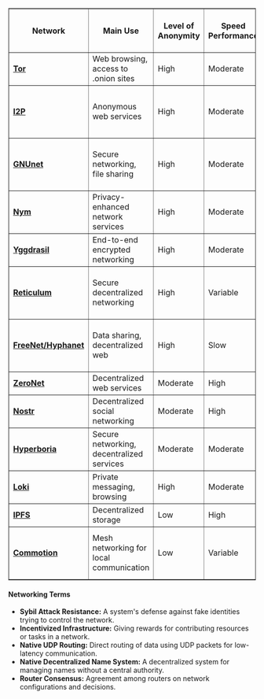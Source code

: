 <!DOCTYPE html>
<html lang="en">
<head>
  <meta charset="UTF-8">
  <meta name="viewport" content="width=device-width, initial-scale=1.0">
  <title>Network Comparison Table</title>
</head>
<body>
  <table border="1">
   <thead>
    <tr>
     <th>Network</th>
     <th>Main Use</th>
     <th>Level of Anonymity</th>
     <th>Speed Performance</th>
     <th>Sybil Attack Resistance</th>
     <th>Incentivized Infrastructure</th>
     <th>Native UDP Routing</th>
     <th>Native Decentralized Name System</th>
     <th>Router Consensus</th>
     <th>Licences</th>
    </tr>
   </thead>
   <tbody>
    <tr>
     <td><a href="https://www.torproject.org/" target="_blank" rel="noreferrer"><strong>Tor</strong></a></td>
     <td>Web browsing, access to .onion sites</td>
     <td>High</td>
     <td>Moderate</td>
     <td>Moderate</td>
     <td>No</td>
     <td>No</td>
     <td>No</td>
     <td>Centralized Directory Authorities</td>
     <td>Free Software License</td>
    </tr>
    <tr>
     <td><a href="https://geti2p.net/" target="_blank" rel="noreferrer"><strong>I2P</strong></a></td>
     <td>Anonymous web services</td>
     <td>High</td>
     <td>Moderate</td>
     <td>Moderate</td>
     <td>No</td>
     <td>No</td>
     <td>Yes</td>
     <td>Decentralized Peers</td>
     <td>GNU General Public License (GPL)</td>
    </tr>
    <tr>
     <td><a href="https://gnunet.org/" target="_blank" rel="noreferrer"><strong>GNUnet</strong></a></td>
     <td>Secure networking, file sharing</td>
     <td>High</td>
     <td>Moderate</td>
     <td>High</td>
     <td>Yes</td>
     <td>Yes</td>
     <td>Yes</td>
     <td>Decentralized Peers</td>
     <td>GNU Affero General Public License (AGPL)</td>
    </tr>
    <tr>
     <td><a href="https://nymtech.net/" target="_blank" rel="noreferrer"><strong>Nym</strong></a></td>
     <td>Privacy-enhanced network services</td>
     <td>High</td>
     <td>Moderate</td>
     <td>High</td>
     <td>Yes</td>
     <td>Yes</td>
     <td>No</td>
     <td>Mixnet-based</td>
     <td>Commercial License</td>
    </tr>
    <tr>
     <td><a href="https://yggdrasil-network.github.io/" target="_blank" rel="noreferrer"><strong>Yggdrasil</strong></a></td>
     <td>End-to-end encrypted networking</td>
     <td>High</td>
     <td>Moderate</td>
     <td>High</td>
     <td>No</td>
     <td>Yes</td>
     <td>No</td>
     <td>Decentralized Peers</td>
     <td>MIT License</td>
    </tr>
    <tr>
     <td><a href="https://reticulum.network/" target="_blank" rel="noreferrer"><strong>Reticulum</strong></a></td>
     <td>Secure decentralized networking</td>
     <td>High</td>
     <td>Variable</td>
     <td>High</td>
     <td>No</td>
     <td>No</td>
     <td>Yes</td>
     <td>Decentralized Peers</td>
     <td>GNU General Public License (GPL)</td>
    </tr>
    <tr>
     <td><a href="https://freenetproject.org/" target="_blank" rel="noreferrer"><strong>FreeNet/Hyphanet</strong></a></td>
     <td>Data sharing, decentralized web</td>
     <td>High</td>
     <td>Slow</td>
     <td>High</td>
     <td>No</td>
     <td>No</td>
     <td>Yes</td>
     <td>Decentralized Peers</td>
     <td>GNU General Public License (GPL)</td>
    </tr>
    <tr>
     <td><a href="https://zeronet.io/" target="_blank" rel="noreferrer"><strong>ZeroNet</strong></a></td>
     <td>Decentralized web services</td>
     <td>Moderate</td>
     <td>High</td>
     <td>Moderate</td>
     <td>No</td>
     <td>No</td>
     <td>Yes</td>
     <td>BitTorrent-style DHT</td>
     <td>Public Domain</td>
    </tr>
    <tr>
     <td><a href="https://nostr.com/" target="_blank" rel="noreferrer"><strong>Nostr</strong></a></td>
     <td>Decentralized social networking</td>
     <td>Moderate</td>
     <td>High</td>
     <td>High</td>
     <td>No</td>
     <td>No</td>
     <td>No</td>
     <td>Decentralized Peers</td>
     <td>Open License</td>
    </tr>
    <tr>
     <td><a href="https://hyperboria.net/" target="_blank" rel="noreferrer"><strong>Hyperboria</strong></a></td>
     <td>Secure networking, decentralized services</td>
     <td>Moderate</td>
     <td>Moderate</td>
     <td>Moderate</td>
     <td>No</td>
     <td>Yes</td>
     <td>Yes</td>
     <td>Decentralized Peers</td>
     <td>MIT License</td>
    </tr>
    <tr>
     <td><a href="https://loki.network/" target="_blank" rel="noreferrer"><strong>Loki</strong></a></td>
     <td>Private messaging, browsing</td>
     <td>High</td>
     <td>Moderate</td>
     <td>High</td>
     <td>Yes</td>
     <td>No</td>
     <td>No</td>
     <td>Service Node Quorums</td>
     <td>Commercial License</td>
    </tr>
    <tr>
     <td><a href="https://ipfs.tech/" target="_blank" rel="noreferrer"><strong>IPFS</strong></a></td>
     <td>Decentralized storage</td>
     <td>Low</td>
     <td>High</td>
     <td>Low</td>
     <td>No</td>
     <td>No</td>
     <td>No</td>
     <td>None</td>
     <td>MIT License</td>
    </tr>
    <tr>
     <td><a href="https://commotionwireless.net/" target="_blank" rel="noreferrer"><strong>Commotion</strong></a></td>
     <td>Mesh networking for local communication</td>
     <td>Low</td>
     <td>Variable</td>
     <td>Low</td>
     <td>No</td>
     <td>Yes</td>
     <td>No</td>
     <td>None</td>
     <td>GNU General Public License (GPL)</td>
    </tr>
   </tbody>
  </table>

  <h4>Networking Terms</h4>
  <ul>
   <li>
    <strong>Sybil Attack Resistance:</strong> A system's defense against fake
    identities trying to control the network.
   </li>
   <li>
    <strong>Incentivized Infrastructure:</strong> Giving rewards for
    contributing resources or tasks in a network.
   </li>
   <li>
    <strong>Native UDP Routing:</strong> Direct routing of data using UDP
    packets for low-latency communication.
   </li>
   <li>
    <strong>Native Decentralized Name System:</strong> A decentralized system
    for managing names without a central authority.
   </li>
   <li>
    <strong>Router Consensus:</strong> Agreement among routers on network
    configurations and decisions.
   </li>
  </ul>
</body>
</html>